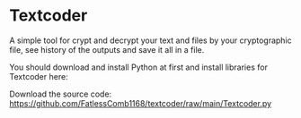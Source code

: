 # Textcoder
A simple tool for crypt and decrypt your text and files by your cryptographic file, see history of the outputs and save it all in a file.

You should download and install Python at first and install libraries for Textcoder here: 

Download the source code: https://github.com/FatlessComb1168/textcoder/raw/main/Textcoder.py
